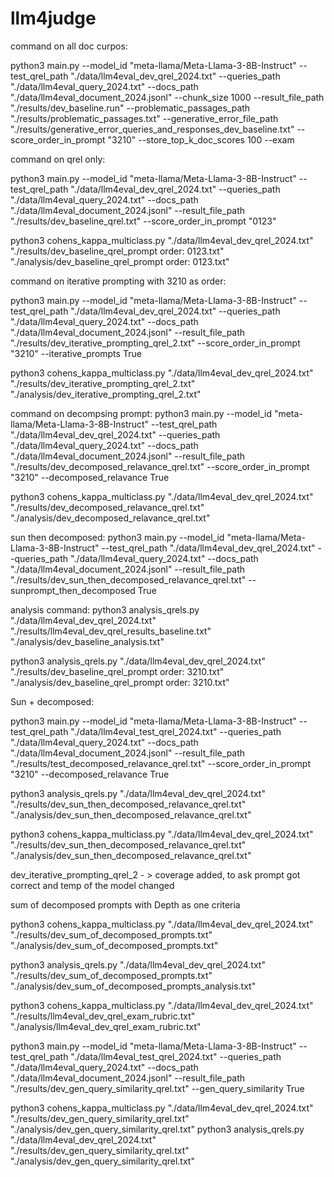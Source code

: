 # llm4judge



command on all doc curpos:

python3 main.py --model_id "meta-llama/Meta-Llama-3-8B-Instruct" --test_qrel_path "./data/llm4eval_dev_qrel_2024.txt" --queries_path "./data/llm4eval_query_2024.txt" --docs_path "./data/llm4eval_document_2024.jsonl" --chunk_size 1000 --result_file_path "./results/dev_baseline.run" --problematic_passages_path "./results/problematic_passages.txt" --generative_error_file_path "./results/generative_error_queries_and_responses_dev_baseline.txt" --score_order_in_prompt "3210" --store_top_k_doc_scores 100 --exam


command on qrel only:

python3 main.py --model_id "meta-llama/Meta-Llama-3-8B-Instruct" --test_qrel_path "./data/llm4eval_dev_qrel_2024.txt" --queries_path "./data/llm4eval_query_2024.txt" --docs_path "./data/llm4eval_document_2024.jsonl" --result_file_path "./results/dev_baseline_qrel.txt" --score_order_in_prompt "0123" 

python3 cohens_kappa_multiclass.py "./data/llm4eval_dev_qrel_2024.txt" "./results/dev_baseline_qrel_prompt order: 0123.txt" "./analysis/dev_baseline_qrel_prompt order: 0123.txt"


command on iterative prompting with 3210 as order:

python3 main.py --model_id "meta-llama/Meta-Llama-3-8B-Instruct" --test_qrel_path "./data/llm4eval_dev_qrel_2024.txt" --queries_path "./data/llm4eval_query_2024.txt" --docs_path "./data/llm4eval_document_2024.jsonl" --result_file_path "./results/dev_iterative_prompting_qrel_2.txt" --score_order_in_prompt "3210" --iterative_prompts True


python3 cohens_kappa_multiclass.py "./data/llm4eval_dev_qrel_2024.txt" "./results/dev_iterative_prompting_qrel_2.txt" "./analysis/dev_iterative_prompting_qrel_2.txt"



command on decompsing prompt:
python3 main.py --model_id "meta-llama/Meta-Llama-3-8B-Instruct" --test_qrel_path "./data/llm4eval_dev_qrel_2024.txt" --queries_path "./data/llm4eval_query_2024.txt" --docs_path "./data/llm4eval_document_2024.jsonl" --result_file_path "./results/dev_decomposed_relavance_qrel.txt" --score_order_in_prompt "3210" --decomposed_relavance True

python3 cohens_kappa_multiclass.py "./data/llm4eval_dev_qrel_2024.txt" "./results/dev_decomposed_relavance_qrel.txt" "./analysis/dev_decomposed_relavance_qrel.txt"



sun then decomposed:
python3 main.py --model_id "meta-llama/Meta-Llama-3-8B-Instruct" --test_qrel_path "./data/llm4eval_dev_qrel_2024.txt" --queries_path "./data/llm4eval_query_2024.txt" --docs_path "./data/llm4eval_document_2024.jsonl" --result_file_path "./results/dev_sun_then_decomposed_relavance_qrel.txt" --sunprompt_then_decomposed True


analysis command:
python3 analysis_qrels.py "./data/llm4eval_dev_qrel_2024.txt" "./results/llm4eval_dev_qrel_results_baseline.txt" "./analysis/dev_baseline_analysis.txt"

python3 analysis_qrels.py "./data/llm4eval_dev_qrel_2024.txt" "./results/dev_baseline_qrel_prompt order: 3210.txt" "./analysis/dev_baseline_qrel_prompt order: 3210.txt"





Sun + decomposed:

python3 main.py --model_id "meta-llama/Meta-Llama-3-8B-Instruct" --test_qrel_path "./data/llm4eval_test_qrel_2024.txt" --queries_path "./data/llm4eval_query_2024.txt" --docs_path "./data/llm4eval_document_2024.jsonl" --result_file_path "./results/test_decomposed_relavance_qrel.txt" --score_order_in_prompt "3210" --decomposed_relavance True


python3 analysis_qrels.py "./data/llm4eval_dev_qrel_2024.txt" "./results/dev_sun_then_decomposed_relavance_qrel.txt" "./analysis/dev_sun_then_decomposed_relavance_qrel.txt"


python3 cohens_kappa_multiclass.py "./data/llm4eval_dev_qrel_2024.txt" "./results/dev_sun_then_decomposed_relavance_qrel.txt" "./analysis/dev_sun_then_decomposed_relavance_qrel.txt"





dev_iterative_prompting_qrel_2 - > coverage added, to ask prompt got correct and temp of the model changed






sum of decomposed prompts with Depth as one criteria

python3 cohens_kappa_multiclass.py "./data/llm4eval_dev_qrel_2024.txt" "./results/dev_sum_of_decomposed_prompts.txt" "./analysis/dev_sum_of_decomposed_prompts.txt"

python3 analysis_qrels.py "./data/llm4eval_dev_qrel_2024.txt" "./results/dev_sum_of_decomposed_prompts.txt" "./analysis/dev_sum_of_decomposed_prompts_analysis.txt"

python3 cohens_kappa_multiclass.py "./data/llm4eval_dev_qrel_2024.txt" "./results/llm4eval_dev_qrel_exam_rubric.txt" "./analysis/llm4eval_dev_qrel_exam_rubric.txt"





python3 main.py --model_id "meta-llama/Meta-Llama-3-8B-Instruct" --test_qrel_path "./data/llm4eval_test_qrel_2024.txt" --queries_path "./data/llm4eval_query_2024.txt" --docs_path "./data/llm4eval_document_2024.jsonl" --result_file_path "./results/dev_gen_query_similarity_qrel.txt" --gen_query_similarity True

python3 cohens_kappa_multiclass.py "./data/llm4eval_dev_qrel_2024.txt" "./results/dev_gen_query_similarity_qrel.txt" "./analysis/dev_gen_query_similarity_qrel.txt"
python3 analysis_qrels.py "./data/llm4eval_dev_qrel_2024.txt" "./results/dev_gen_query_similarity_qrel.txt" "./analysis/dev_gen_query_similarity_qrel.txt"